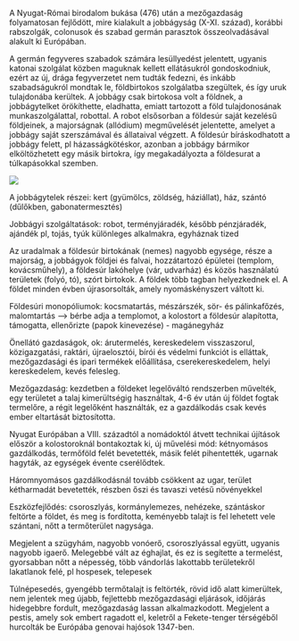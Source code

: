 A Nyugat-Római birodalom bukása (476) után a mezőgazdaság folyamatosan fejlődött, mire kialakult a jobbágyság (X-XI. század), korábbi rabszolgák, colonusok és szabad germán parasztok összeolvadásával alakult ki Európában.

A germán fegyveres szabadok számára lesüllyedést jelentett, ugyanis katonai szolgálat közben maguknak kellett ellátásukról gondoskodniuk, ezért az új, drága fegyverzetet nem tudták fedezni, és inkább szabadságukról mondtak le, földbirtokos szolgálatba szegültek, és így uruk tulajdonába kerültek. A jobbágy csak birtokosa volt a földnek, a jobbágytelket örökíthette, eladhatta, emiatt tartozott a föld tulajdonosának munkaszolgálattal, robottal. A robot elsősorban a földesúr saját kezelésű földjeinek, a majorságnak (allódium) megművelését jelentette, amelyet a jobbágy saját szerszámával és állataival végzett. A földesúr bíráskodhatott a jobbágy felett, pl házasságkötéskor, azonban a jobbágy bármikor elköltözhetett egy másik birtokra, így megakadályozta a földesurat a túlkapásokkal szemben.

![](https://o.quizlet.com/A1Ay1UsPrkTTWxbl90k5wA_b.jpg)

A jobbágytelek részei: kert (gyümölcs, zöldség, háziállat), ház, szántó (dűlőkben, gabonatermesztés)

Jobbágyi szolgáltatások: robot, terményjáradék, később pénzjáradék, ajándék pl, tojás, tyúk különleges alkalmakra, egyháznak tized

Az uradalmak a földesúr birtokának (nemes) nagyobb egysége, része a majorság, a jobbágyok földjei és falvai, hozzátartozó épületei (templom, kovácsműhely), a földesúr lakóhelye (vár, udvarház) és közös használatú területek (folyó, tó), szórt birtokok. A földek több tagban helyezkednek el. A földet minden évben újrasorsolták, amely nyomáskényszert váltott ki.

Földesúri monopóliumok: kocsmatartás, mészárszék, sör- és pálinkafőzés, malomtartás —> bérbe adja a templomot, a kolostort a földesúr alapította, támogatta, ellenőrizte (papok kinevezése) - magánegyház

Önellátó gazdaságok, ok: árutermelés, kereskedelem visszaszorul, közigazgatási, raktári, újraelosztói, bírói és védelmi funkciót is elláttak, mezőgazdasági és ipari termékek előállítása, cserekereskedelem, helyi kereskedelem, kevés felesleg.

Mezőgazdaság: kezdetben a földeket legelőváltó rendszerben művelték, egy területet a talaj kimerültségig használtak, 4-6 év után új földet fogtak termelőre, a régit legelőként használták, ez a gazdálkodás csak kevés ember eltartását biztosította.  
  
Nyugat Európában a VIII. századtól a nomádoktól átvett technikai újítások először a kolostoroknál bontakoztak ki, új művelési mód: kétnyomásos gazdálkodás, termőföld felét bevetették, másik felét pihentették, ugarnak hagyták, az egységek évente cserélődtek.

Háromnyomásos gazdálkodásnál tovább csökkent az ugar, terület kétharmadát bevetették, részben őszi és tavaszi vetésű növényekkel

Eszközfejlődés: csoroszlyás, kormánylemezes, nehézeke, szántáskor feltörte a földet, és meg is fordította, keményebb talajt is fel lehetett vele szántani, nőtt a termőterület nagysága.

Megjelent a szügyhám, nagyobb vonóerő, csoroszlyással együtt, ugyanis nagyobb igaerő. Melegebbé vált az éghajlat, és ez is segítette a termelést, gyorsabban nőtt a népesség, több vándorlás lakottabb területekről lakatlanok felé, pl hospesek, telepesek

Túlnépesedés, gyengébb termőtalajt is feltörték, rövid idő alatt kimerültek, nem jelentek meg újabb, fejlettebb mezőgazdasági eljárások, időjárás hidegebbre fordult, mezőgazdaság lassan alkalmazkodott. Megjelent a pestis, amely sok embert ragadott el, keletről a Fekete-tenger térségéből hurcolták be Európába genovai hajósok 1347-ben.
